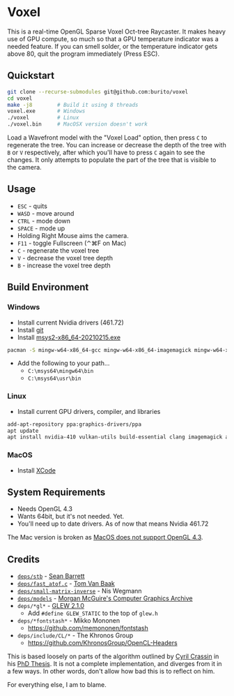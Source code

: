 # Voxel
This is a real-time OpenGL Sparse Voxel Oct-tree Raycaster.
It makes heavy use of GPU compute, so much so that a GPU temperature indicator was a needed feature. If you can smell solder, or the temperature indicator gets above 80, quit the program immediately (Press ESC).

## Quickstart
```bash
git clone --recurse-submodules git@github.com:burito/voxel
cd voxel
make -j8        # Build it using 8 threads
voxel.exe       # Windows
./voxel         # Linux
./voxel.bin     # MacOSX version doesn't work
```

Load a Wavefront model with the "Voxel Load" option, then press `C` to regenerate the tree. You can increase or decrease the depth of the tree with `B` or `V` respectively, after which you'll have to press `C` again to see the changes. It only attempts to populate the part of the tree that is visible to the camera.

## Usage
* `ESC` - quits
* `WASD` - move around
* `CTRL` - mode down
* `SPACE` - mode up
* Holding Right Mouse aims the camera.
* `F11` - toggle Fullscreen (⌃⌘F on Mac)
* `C` - regenerate the voxel tree
* `V` - decrease the voxel tree depth
* `B` - increase the voxel tree depth

## Build Environment
### Windows
* Install current Nvidia drivers (461.72)
* Install [git](git-scm.com)
* Install [msys2-x86_64-20210215.exe](https://www.msys2.org/)
```bash
pacman -S mingw-w64-x86_64-gcc mingw-w64-x86_64-imagemagick mingw-w64-x86_64-clang mingw-w64-x86_64-clang-tools-extra mingw-w64-x86_64-glslang make vim man-pages-posix mingw-w64-x86_64-lldb
```
* Add the following to your path...
    * `C:\msys64\mingw64\bin`
    * `C:\msys64\usr\bin`

### Linux
* Install current GPU drivers, compiler, and libraries
```bash
add-apt-repository ppa:graphics-drivers/ppa
apt update
apt install nvidia-410 vulkan-utils build-essential clang imagemagick a52 git-core libglu1-mesa-dev libxi-dev ocl-icd-opencl-dev
```

### MacOS
* Install [XCode](https://developer.apple.com/xcode/downloads/)

## System Requirements
* Needs OpenGL 4.3
* Wants 64bit, but it's not needed. Yet.
* You'll need up to date drivers. As of now that means Nvidia 461.72

The Mac version is broken as [MacOS does not support OpenGL 4.3](https://support.apple.com/en-au/HT202823).


## Credits
* [```deps/stb```](https://github.com/nothings/stb) - [Sean Barrett](http://nothings.org/)
* [```deps/fast_atof.c```](http://www.leapsecond.com/tools/fast_atof.c) - [Tom Van Baak](http://www.leapsecond.com/)
* [```deps/small-matrix-inverse```](https://github.com/niswegmann/small-matrix-inverse) - Nis Wegmann
* [```deps/models```](https://github.com/burito/models) - [Morgan McGuire's Computer Graphics Archive](https://casual-effects.com/data)
* ```deps/*gl*``` - [GLEW 2.1.0](http://glew.sourceforge.net/)
    * Add ```#define GLEW_STATIC``` to the top of ```glew.h```
* ```deps/*fontstash*``` - Mikko Mononen
    * https://github.com/memononen/fontstash
* ```deps/include/CL/*``` - The Khronos Group
    * https://github.com/KhronosGroup/OpenCL-Headers

This is based loosely on parts of the algorithm outlined by [Cyril Crassin](http://maverick.inria.fr/Members/Cyril.Crassin/) in his [PhD Thesis](http://maverick.inria.fr/Publications/2011/Cra11/CCrassinThesis_EN_Web.pdf).
It is not a complete implementation, and diverges from it in a few ways. In other words, don't allow how bad this is to reflect on him.

For everything else, I am to blame.
